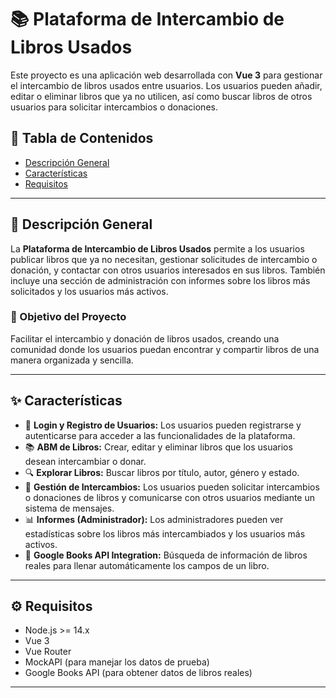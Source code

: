 # 📚 **Plataforma de Intercambio de Libros Usados**

Este proyecto es una aplicación web desarrollada con **Vue 3** para gestionar el intercambio de libros usados entre usuarios. Los usuarios pueden añadir, editar o eliminar libros que ya no utilicen, así como buscar libros de otros usuarios para solicitar intercambios o donaciones.

## **📑 Tabla de Contenidos**
- [Descripción General](#descripción-general)
- [Características](#características)
- [Requisitos](#requisitos)

---

## **📝 Descripción General**

La **Plataforma de Intercambio de Libros Usados** permite a los usuarios publicar libros que ya no necesitan, gestionar solicitudes de intercambio o donación, y contactar con otros usuarios interesados en sus libros. También incluye una sección de administración con informes sobre los libros más solicitados y los usuarios más activos.

### **🎯 Objetivo del Proyecto**
Facilitar el intercambio y donación de libros usados, creando una comunidad donde los usuarios puedan encontrar y compartir libros de una manera organizada y sencilla.

---

## **✨ Características**
-  🔐 **Login y Registro de Usuarios:** Los usuarios pueden registrarse y autenticarse para acceder a las funcionalidades de la plataforma.
-  📚 **ABM de Libros:** Crear, editar y eliminar libros que los usuarios desean intercambiar o donar.
-  🔍 **Explorar Libros:** Buscar libros por título, autor, género y estado.
-  🔄 **Gestión de Intercambios:** Los usuarios pueden solicitar intercambios o donaciones de libros y comunicarse con otros usuarios mediante un sistema de mensajes.
-  📊 **Informes (Administrador):** Los administradores pueden ver estadísticas sobre los libros más intercambiados y los usuarios más activos.
-  📖 **Google Books API Integration:** Búsqueda de información de libros reales para llenar automáticamente los campos de un libro.

---

## **⚙️ Requisitos**
- Node.js >= 14.x
- Vue 3
- Vue Router
- MockAPI (para manejar los datos de prueba)
- Google Books API (para obtener datos de libros reales)

---
